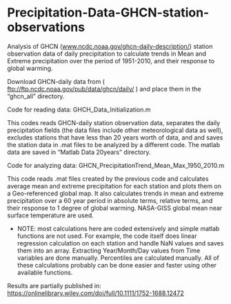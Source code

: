 # Precipitation-Data-GHCN-station-observations

Analysis of GHCN (www.ncdc.noaa.gov/ghcn-daily-description/) station observation data of daily precipitation to calculate trends in Mean and Extreme precipitation over the period of 1951-2010, and their response to global warming.

Download GHCN-daily data from ( ftp://ftp.ncdc.noaa.gov/pub/data/ghcn/daily/ ) and place them in the “ghcn_all” directory.

Code for reading data: GHCH_Data_Initialization.m 

This codes reads GHCN-daily station observation data, separates the daily precipitation fields (the data files include other meteorological data as well), excludes stations that have less than 20 years worth of data, and and saves the station data in .mat files to be analyzed by a different code. The matlab data are saved in “Matlab Data 20years” directory.


Code for analyzing data: GHCN_PrecipitationTrend_Mean_Max_1950_2010.m

This code reads .mat files created by the previous code and calculates average mean and extreme precipitation for each station and plots them on a Geo-referenced global map. It also calculates trends in mean and extreme precipitation over a 60 year period in absolute terms, relative terms, and their response to 1 degree of global warming. NASA-GISS global mean near surface temperature are used.

* NOTE: most calculations here are coded extensively and simple matlab functions are not used. For example, the code itself does linear regression calculation on each station and handle NaN values and saves them into an array. Extracting Year/Month/Day values from Time variables are done manually. Percentiles are calculated manually. All of these calculations probably can be done easier and faster using other available functions.


Results are partially published in: https://onlinelibrary.wiley.com/doi/full/10.1111/1752-1688.12472


